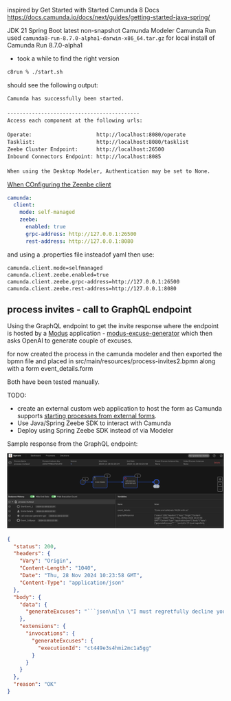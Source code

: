 inspired by Get Started with Started Camunda 8 Docs
https://docs.camunda.io/docs/next/guides/getting-started-java-spring/

JDK 21
Spring Boot latest non-snapshot
Camunda Modeler
Camunda Run
used `camunda8-run-8.7.0-alpha1-darwin-x86_64.tar.gz` for local install of Camunda Run 8.7.0-alpha1

- took a while to find the right version

```bash
c8run % ./start.sh
```

should see the following output:

```bash
Camunda has successfully been started.

-------------------------------------------
Access each component at the following urls:

Operate:                     http://localhost:8080/operate
Tasklist:                    http://localhost:8080/tasklist
Zeebe Cluster Endpoint:      http://localhost:26500
Inbound Connectors Endpoint: http://localhost:8085

When using the Desktop Modeler, Authentication may be set to None.
```

[When COnfiguring the Zeenbe client](https://docs.camunda.io/docs/next/guides/getting-started-java-spring/#configure-the-zeebe-client)

```yaml
camunda:
  client:
    mode: self-managed
    zeebe:
      enabled: true
      grpc-address: http://127.0.0.1:26500
      rest-address: http://127.0.0.1:8080
```

and using a .properties file insteadof yaml then use:

```
camunda.client.mode=selfmanaged
camunda.client.zeebe.enabled=true
camunda.client.zeebe.grpc-address=http://127.0.0.1:26500
camunda.client.zeebe.rest-address=http://127.0.0.1:8080
```

## process invites - call to GraphQL endpoint

Using the GraphQL endpoint to get the invite response where the endpoint is hosted by a [Modus](https://docs.hypermode.com/modus/overview) application - [modus-excuse-generator](https://github.com/KazChe/modus-excuse-generator) which then asks OpenAI to generate couple of excuses.

for now created the process in the camunda modeler and then exported the bpmn file and placed in src/main/resources/process-invites2.bpmn along with a form event_details.form

Both have been tested manually.

TODO:

- create an external custom web application to host the form as Camunda supports [starting processes from external forms](https://camunda.com/blog/2023/10/start-camunda-process-external-form/).
- Use Java/Spring Zeebe SDK to interact with Camunda
- Deploy using Spring Zeebe SDK instead of via Modeler

Sample response from the GraphQL endpoint:

![Sample response from the GraphQL endpoint](images/graphql-response.png)

````json
{
  "status": 200,
  "headers": {
    "Vary": "Origin",
    "Content-Length": "1040",
    "Date": "Thu, 28 Nov 2024 10:23:58 GMT",
    "Content-Type": "application/json"
  },
  "body": {
    "data": {
      "generateExcuses": "```json\n[\n \"I must regretfully decline your YALDA invitation because I have entered into an exclusive, long-term contract with a secret society of vampire librarians. They need me to translate their ancient scrolls into modern emojis, and it turns out the longest night of the year is when they get the most 'lit'. My absence would surely result in a catastrophic, apocalyptic reading room riot, and nobody wants that kind of chaos over a fruit platter, right?\",\n \n \"Unfortunately, I won’t be able to attend YALDA this time as I am on a quest to recover my stolen shadow from a league of interdimensional narwhals. Somehow, they’ve mistaken it for the mythical 'Night-Sparkle Luminance' which they intend to use to overthrow Neptune's throne. I’m afraid dealing with a potential cosmic marine monarchy crisis takes precedence over munching on watermelon, though I hear the seeds are quite tasty.\"\n]\n```"
    },
    "extensions": {
      "invocations": {
        "generateExcuses": {
          "executionId": "ct449e3s4hmi2mc1a5gg"
        }
      }
    }
  },
  "reason": "OK"
}
````

